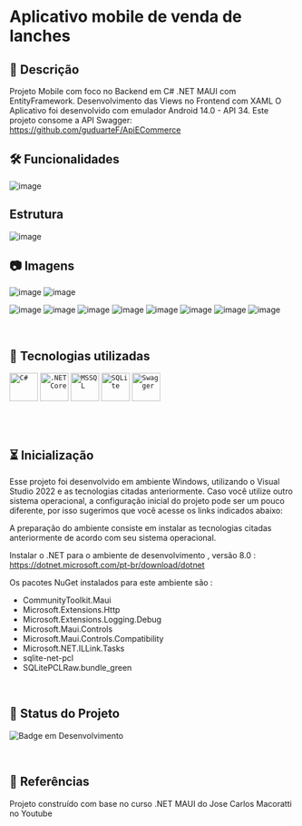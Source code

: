 # Aplicativo mobile de venda de lanches 

## 📖  Descrição

Projeto Mobile com foco no Backend em C# .NET MAUI com EntityFramework. Desenvolvimento das Views no Frontend com XAML
O Aplicativo foi desenvolvido com emulador Android 14.0 - API 34. 
Este projeto consome a API Swagger: https://github.com/guduarteF/ApiECommerce

## 🛠️ Funcionalidades

![image](https://github.com/user-attachments/assets/837bb5e9-76a1-4ddb-a8ac-073783eff644)
<br/>

## Estrutura
![image](https://github.com/user-attachments/assets/43bdaa30-e484-4a8c-999c-73362c502987)


## :camera: Imagens 


![image](https://github.com/user-attachments/assets/c6f645bc-71ae-4509-a378-9ad466bc7720)
![image](https://github.com/user-attachments/assets/5a787a87-a215-4f42-a4a5-5027c27ea4b0)

![image](https://github.com/user-attachments/assets/19cc891b-b4a0-427b-bf28-05aed6fdabac)
![image](https://github.com/user-attachments/assets/e56cdd0f-1a16-4077-9ce5-683b1264d2d1)
![image](https://github.com/user-attachments/assets/4782900b-f3d5-44c1-a13c-3daffdf5df3c)
![image](https://github.com/user-attachments/assets/c00e661d-30fa-4151-a62f-c166fec817f6)
![image](https://github.com/user-attachments/assets/dd5c9829-b7c0-435f-bda3-d49f564c760a)
![image](https://github.com/user-attachments/assets/2ed61209-b8e8-4d70-bc36-25788e252920)
![image](https://github.com/user-attachments/assets/da2782cb-a964-41b6-8244-c8d302bf8ade)
![image](https://github.com/user-attachments/assets/0adfb177-fbfa-43ab-ba78-287c0389f73e)

<br/>

## 📡 Tecnologias utilizadas 
<code><img width="50" src="https://user-images.githubusercontent.com/25181517/121405384-444d7300-c95d-11eb-959f-913020d3bf90.png" alt="C#" title="C#"/></code>
	<code><img width="50" src="https://user-images.githubusercontent.com/25181517/121405754-b4f48f80-c95d-11eb-8893-fc325bde617f.png" alt=".NET Core" title=".NET Core"/></code>
	<code><img width="50" src="https://github.com/marwin1991/profile-technology-icons/assets/19180175/3b371807-db7c-45b4-8720-c0cfc901680a" alt="MSSQL" title="MSSQL"/></code>
 	<code><img width="50" src="https://github.com/marwin1991/profile-technology-icons/assets/136815194/82df4543-236b-4e45-9604-5434e3faab17" alt="SQLite" title="SQLite"/></code>
  	<code><img width="50" src="https://user-images.githubusercontent.com/25181517/186711335-a3729606-5a78-4496-9a36-06efcc74f800.png" alt="Swagger" title="Swagger"/></code>
</div>
<br/><br/>

## ⏳ Inicialização

Esse projeto foi desenvolvido em ambiente Windows, utilizando o Visual Studio 2022 e as tecnologias citadas anteriormente. Caso você utilize outro sistema operacional, a configuração inicial do projeto pode ser um pouco diferente, por isso sugerimos que você acesse os links indicados abaixo:

A preparação do ambiente consiste em instalar as tecnologias citadas anteriormente de acordo com seu sistema operacional.

Instalar o .NET para o ambiente de desenvolvimento , versão 8.0 :
https://dotnet.microsoft.com/pt-br/download/dotnet

Os pacotes NuGet instalados para este ambiente são :
- CommunityToolkit.Maui
- Microsoft.Extensions.Http
- Microsoft.Extensions.Logging.Debug
- Microsoft.Maui.Controls
- Microsoft.Maui.Controls.Compatibility
- Microsoft.NET.ILLink.Tasks
- sqlite-net-pcl
- SQLitePCLRaw.bundle_green


<br/>

## 🔎 Status do Projeto

![Badge em Desenvolvimento](https://img.shields.io/badge/Status-Concluido-green)

<br/>

## 📑 Referências

Projeto construído com base no curso .NET MAUI do Jose Carlos Macoratti no Youtube
